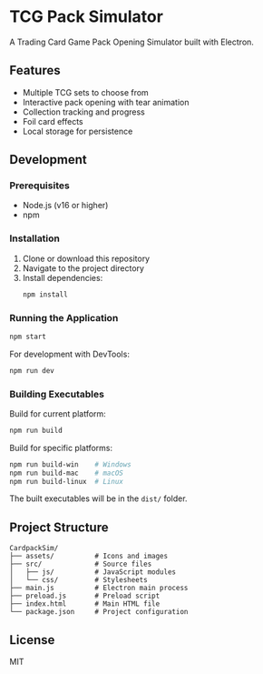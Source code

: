 # TCG Pack Simulator

A Trading Card Game Pack Opening Simulator built with Electron.

## Features

- Multiple TCG sets to choose from
- Interactive pack opening with tear animation
- Collection tracking and progress
- Foil card effects
- Local storage for persistence

## Development

### Prerequisites

- Node.js (v16 or higher)
- npm

### Installation

1. Clone or download this repository
2. Navigate to the project directory
3. Install dependencies:
   ```bash
   npm install
   ```

### Running the Application

```bash
npm start
```

For development with DevTools:
```bash
npm run dev
```

### Building Executables

Build for current platform:
```bash
npm run build
```

Build for specific platforms:
```bash
npm run build-win    # Windows
npm run build-mac    # macOS  
npm run build-linux  # Linux
```

The built executables will be in the `dist/` folder.

## Project Structure

```
CardpackSim/
├── assets/          # Icons and images
├── src/             # Source files
│   ├── js/          # JavaScript modules
│   └── css/         # Stylesheets
├── main.js          # Electron main process
├── preload.js       # Preload script
├── index.html       # Main HTML file
└── package.json     # Project configuration
```

## License

MIT
